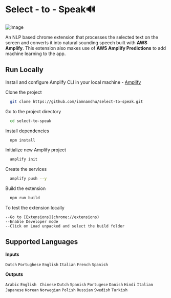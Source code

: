 
# Select - to - Speak🔊

![Image](https://play.ht/blog/wp-content/uploads/2020/12/1_7HOERatJ83E1KkKr1SVAug-1140x503.png)

An NLP based chrome extension that processes the selected text on the screen and converts it into natural sounding speech built with **AWS Amplify**. This extension also makes use of **AWS Amplify Predictions** to add machine learning to the app.


## Run Locally

Install and configure Amplify CLI in your local machine - [Amplify](https://docs.amplify.aws/)

Clone the project

```bash
  git clone https://github.com/iamnandhu/select-to-speak.git
```

Go to the project directory

```bash
  cd select-to-speak
```

Install dependencies

```bash
  npm install
```
Initialize new Amplify project

```bash
  amplify init
```
Create the services

```bash
  amplify push --y
```
Build the extension

```bash
  npm run build
```
To test the extension locally
```
--Go to [Extensions](chrome://extensions)
--Enable Developer mode
--Click on Load unpacked and select the build folder
```
## Supported Languages

**Inputs**

`Dutch`  `Portughese`  `English`  `Italian`  `French`  `Spanish`

**Outputs**

`Arabic`  `English `   `Chinese`  `Dutch`  `Spanish`  `Portugese`  `Danish`  `Hindi`  `Italian`  `Japanese`  `Korean`  `Norwegian`  `Polish`  `Russian`  `Swedish`  `Turkish`
